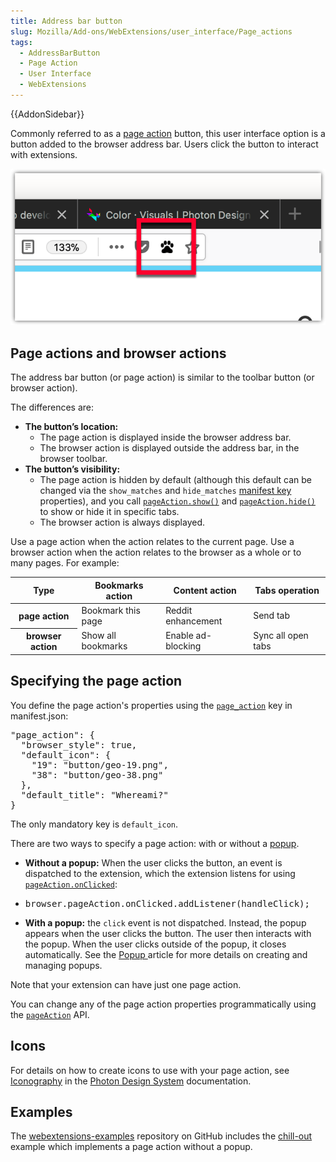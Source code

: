```yaml
---
title: Address bar button
slug: Mozilla/Add-ons/WebExtensions/user_interface/Page_actions
tags:
  - AddressBarButton
  - Page Action
  - User Interface
  - WebExtensions
---
```

<div>{{AddonSidebar}}</div>

<p>Commonly referred to as a <a href="/en-US/docs/Mozilla/Add-ons/WebExtensions/API/pageAction">page action</a> button, this user interface option is a button added to the browser address bar. Users click the button to interact with extensions.</p>

<p><img alt="" src="address_bar_button.png"></p>

<h2 id="Page_actions_and_browser_actions">Page actions and browser actions</h2>

<p>The address bar button (or page action) is similar to the toolbar button (or browser action).</p>

<p>The differences are:</p>

<ul>
 <li><strong>The button’s location:</strong>

  <ul>
   <li>The page action is displayed inside the browser address bar.</li>
   <li>The browser action is displayed outside the address bar, in the browser toolbar.</li>
  </ul>
 </li>
 <li><strong>The button’s visibility:</strong>
  <ul>
   <li>The page action is hidden by default (although this default can be changed via the <code>show_matches</code> and <code>hide_matches</code> <a href="/en-US/docs/Mozilla/Add-ons/WebExtensions/manifest.json/page_action">manifest key</a> properties), and you call <a href="/en-US/docs/Mozilla/Add-ons/WebExtensions/API/pageAction/show" title="Shows the page action for a given tab. The page action is shown whenever the given tab is the active tab."><code>pageAction.show()</code></a> and <a href="/en-US/docs/Mozilla/Add-ons/WebExtensions/API/pageAction/hide" title="Hides the page action for a given tab."><code>pageAction.hide()</code></a> to show or hide it in specific tabs.</li>
   <li>The browser action is always displayed.</li>
  </ul>
 </li>
</ul>

<p>Use a page action when the action relates to the current page. Use a browser action when the action relates to the browser as a whole or to many pages. For example:</p>

<table class="fullwidth-table standard-table">
 <thead>
  <tr>
   <th scope="row">Type</th>
   <th scope="col">Bookmarks action</th>
   <th scope="col">Content action</th>
   <th scope="col">Tabs operation</th>
  </tr>
 </thead>
 <tbody>
  <tr>
   <th scope="row">page action</th>
   <td>Bookmark this page</td>
   <td>Reddit enhancement</td>
   <td>Send tab</td>
  </tr>
  <tr>
   <th scope="row">browser action</th>
   <td>Show all bookmarks</td>
   <td>Enable ad-blocking</td>
   <td>Sync all open tabs</td>
  </tr>
 </tbody>
</table>

<h2 id="Specifying_the_page_action">Specifying the page action</h2>

<p>You define the page action's properties using the <code><a href="/en-US/docs/Mozilla/Add-ons/WebExtensions/manifest.json/page_action">page_action</a></code> key in manifest.json:</p>

<pre class="brush: json">&quot;page_action&quot;: {
  &quot;browser_style&quot;: true,
  &quot;default_icon&quot;: {
    &quot;19&quot;: &quot;button/geo-19.png&quot;,
    &quot;38&quot;: &quot;button/geo-38.png&quot;
  },
  &quot;default_title&quot;: &quot;Whereami?&quot;
}</pre>

<p>The only mandatory key is <code>default_icon</code>.</p>

<p>There are two ways to specify a page action: with or without a <a href="/en-US/docs/Mozilla/Add-ons/WebExtensions/user_interface/Popups">popup</a>.</p>

<ul>
 <li><strong>Without a popup:</strong> When the user clicks the button, an event is dispatched to the extension, which the extension listens for using <a href="/en-US/docs/Mozilla/Add-ons/WebExtensions/API/pageAction/onClicked" title="Fired when a browser action icon is clicked. This event will not fire if the browser action has a popup."><code>pageAction.onClicked</code></a>:</li>
 <li>
  <pre class="brush: js">browser.pageAction.onClicked.addListener(handleClick);</pre>
 </li>
 <li><strong>With a popup:</strong> the <code>click</code> event is not dispatched. Instead, the popup appears when the user clicks the button. The user then interacts with the popup. When the user clicks outside of the popup, it closes automatically. See the <a href="/en-US/docs/Mozilla/Add-ons/WebExtensions/user_interface/Popups">Popup </a>article for more details on creating and managing popups.</li>
</ul>

<p>Note that your extension can have just one page action.</p>

<p>You can change any of the page action properties programmatically using the <code><a href="/en-US/docs/Mozilla/Add-ons/WebExtensions/API/pageAction">pageAction</a></code> API.</p>

<h2 id="Icons">Icons</h2>

<p>For details on how to create icons to use with your page action, see <a href="https://design.firefox.com/photon/visuals/iconography.html">Iconography</a> in the <a href="https://design.firefox.com/photon/index.html">Photon Design System</a> documentation.</p>

<h2 id="Examples">Examples</h2>

<p>The <a href="https://github.com/mdn/webextensions-examples">webextensions-examples</a> repository on GitHub includes the <a href="https://github.com/mdn/webextensions-examples/tree/master/chill-out">chill-out</a> example which implements a page action without a popup.</p>
